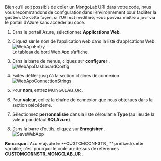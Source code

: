 Bien qu’il soit possible de coller un MongoLab URI dans votre code, nous vous recommandons de configuration dans l’environnement pour faciliter la gestion. De cette façon, si l’URI est modifiée, vous pouvez mettre à jour via le portail d’Azure sans accéder au code.


1. Dans le portail Azure, sélectionnez **Applications Web**.
1. Cliquez sur le nom de l’application web dans la liste d’applications Web.  
![WebAppEntry][entry-website]  
Le tableau de bord Web App s’affiche.

1. Dans la barre de menus, cliquez sur **configurer** .  
![WebAppDashboardConfig][focus-mongolab-websitedashboard-config]

1. Faites défiler jusqu'à la section chaînes de connexion.  
![WebAppConnectionStrings][focus-mongolab-websiteconnectionstring]

1. Pour **nom**, entrez MONGOLAB_URI.
1. Pour **valeur**, collez la chaîne de connexion que nous obtenues dans la section précédente.
1. Sélectionnez **personnalisée** dans la liste déroulante **Type** (au lieu de la valeur par défaut **SQLAzure**).
1. Dans la barre d’outils, cliquez sur **Enregistrer** .  
![SaveWebApp][button-website-save]

**Remarque :** Azure ajoute le **CUSTOMCONNSTR\_ ** préfixe à cette variable, c’est pourquoi le code au-dessus de références **CUSTOMCONNSTR\_MONGOLAB_URI.**

[entry-website]: ./media/howto-save-connectioninfo-mongolab/entry-website.png
[focus-mongolab-websitedashboard-config]: ./media/howto-save-connectioninfo-mongolab/focus-mongolab-websitedashboard-config.png
[focus-mongolab-websiteconnectionstring]: ./media/howto-save-connectioninfo-mongolab/focus-mongolab-websiteconnectionstring.png
[button-website-save]: ./media/howto-save-connectioninfo-mongolab/button-website-save.png
